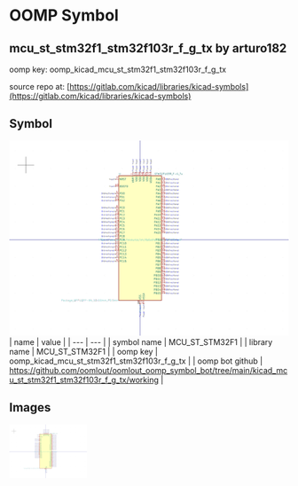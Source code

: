# OOMP Symbol  
## mcu_st_stm32f1_stm32f103r_f_g_tx  by arturo182  
  
oomp key: oomp_kicad_mcu_st_stm32f1_stm32f103r_f_g_tx  
  
source repo at: [https://gitlab.com/kicad/libraries/kicad-symbols](https://gitlab.com/kicad/libraries/kicad-symbols)  
## Symbol  
  
[![working.png](working_600.png)](working.png)  
| name | value | 
| --- | --- | 
| symbol name | MCU_ST_STM32F1 | 
| library name | MCU_ST_STM32F1 | 
| oomp key | oomp_kicad_mcu_st_stm32f1_stm32f103r_f_g_tx | 
| oomp bot github | https://github.com/oomlout/oomlout_oomp_symbol_bot/tree/main/kicad_mcu_st_stm32f1_stm32f103r_f_g_tx/working | 
## Images  
  
[![working.png](working_140.png)](working.png)  
